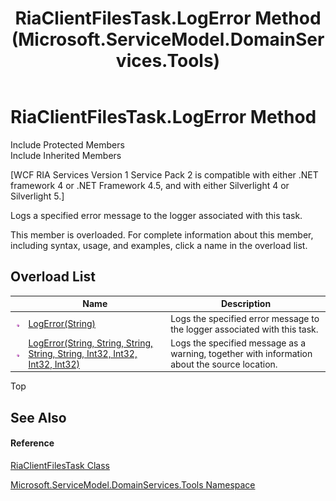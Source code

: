 ﻿---
title: RiaClientFilesTask.LogError Method  (Microsoft.ServiceModel.DomainServices.Tools)
TOCTitle: LogError Method
ms:assetid: Overload:Microsoft.ServiceModel.DomainServices.Tools.RiaClientFilesTask.LogError
ms:mtpsurl: https://msdn.microsoft.com/en-us/library/microsoft.servicemodel.domainservices.tools.riaclientfilestask.logerror(v=VS.91)
ms:contentKeyID: 32336289
ms.date: 01/27/2012
mtps_version: v=VS.91
f1_keywords:
- Microsoft.ServiceModel.DomainServices.Tools.RiaClientFilesTask.LogError
dev_langs:
- CSharp
- JScript
- VB
- FSharp
---

# RiaClientFilesTask.LogError Method

Include Protected Members  
Include Inherited Members  

\[WCF RIA Services Version 1 Service Pack 2 is compatible with either .NET framework 4 or .NET Framework 4.5, and with either Silverlight 4 or Silverlight 5.\]

Logs a specified error message to the logger associated with this task.

This member is overloaded. For complete information about this member, including syntax, usage, and examples, click a name in the overload list.

## Overload List

<table>
<thead>
<tr class="header">
<th> </th>
<th>Name</th>
<th>Description</th>
</tr>
</thead>
<tbody>
<tr class="odd">
<td><img src="images\Ff423329.pubmethod(en-us,VS.91).gif" title="Public method" alt="Public method" /></td>
<td><a href="gg153833(v=vs.91).md">LogError(String)</a></td>
<td>Logs the specified error message to the logger associated with this task.</td>
</tr>
<tr class="even">
<td><img src="images\Ff423329.pubmethod(en-us,VS.91).gif" title="Public method" alt="Public method" /></td>
<td><a href="gg153838(v=vs.91).md">LogError(String, String, String, String, String, Int32, Int32, Int32, Int32)</a></td>
<td>Logs the specified message as a warning, together with information about the source location.</td>
</tr>
</tbody>
</table>

Top

## See Also

#### Reference

[RiaClientFilesTask Class](gg153747\(v=vs.91\).md)

[Microsoft.ServiceModel.DomainServices.Tools Namespace](gg153739\(v=vs.91\).md)

